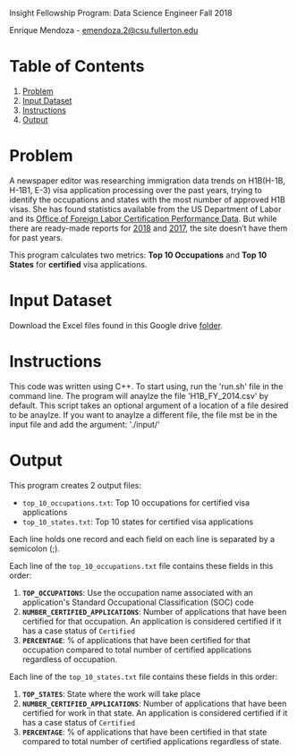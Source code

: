 Insight Fellowship Program: Data Science Engineer Fall 2018

Enrique Mendoza - emendoza.2@csu.fullerton.edu

# Table of Contents
1. [Problem](README.md#problem)
2. [Input Dataset](README.md#input-dataset)
3. [Instructions](README.md#instructions)
4. [Output](README.md#output)

# Problem

A newspaper editor was researching immigration data trends on H1B(H-1B, H-1B1, E-3) visa application processing over the past years, trying to identify the occupations and states with the most number of approved H1B visas. She has found statistics available from the US Department of Labor and its [Office of Foreign Labor Certification Performance Data](https://www.foreignlaborcert.doleta.gov/performancedata.cfm#dis). But while there are ready-made reports for [2018](https://www.foreignlaborcert.doleta.gov/pdf/PerformanceData/2018/H-1B_Selected_Statistics_FY2018_Q4.pdf) and [2017](https://www.foreignlaborcert.doleta.gov/pdf/PerformanceData/2017/H-1B_Selected_Statistics_FY2017.pdf), the site doesn’t have them for past years. 

This program calculates two metrics: **Top 10 Occupations** and **Top 10 States** for **certified** visa applications.

# Input Dataset

Download the Excel files found in this Google drive [folder](https://drive.google.com/drive/folders/1Nti6ClUfibsXSQw5PUIWfVGSIrpuwyxf?usp=sharing).


# Instructions

This code was written using C++. To start using, run the 'run.sh' file in the command line. The program will anaylze the file 'H1B_FY_2014.csv' by default. This script takes an optional argument of a location of a file desired to be anaylze. If you want to anaylze a different file, the file mst be in the input file and add the argument: './input/<filename>'

# Output 

This program creates 2 output files:
* `top_10_occupations.txt`: Top 10 occupations for certified visa applications
* `top_10_states.txt`: Top 10 states for certified visa applications

Each line holds one record and each field on each line is separated by a semicolon (;).

Each line of the `top_10_occupations.txt` file contains these fields in this order:
1. __`TOP_OCCUPATIONS`__: Use the occupation name associated with an application's Standard Occupational Classification (SOC) code
2. __`NUMBER_CERTIFIED_APPLICATIONS`__: Number of applications that have been certified for that occupation. An application is considered certified if it has a case status of `Certified`
3. __`PERCENTAGE`__: % of applications that have been certified for that occupation compared to total number of certified applications regardless of occupation. 

Each line of the `top_10_states.txt` file contains these fields in this order:
1. __`TOP_STATES`__: State where the work will take place
2. __`NUMBER_CERTIFIED_APPLICATIONS`__: Number of applications that have been certified for work in that state. An application is considered certified if it has a case status of `Certified`
3. __`PERCENTAGE`__: % of applications that have been certified in that state compared to total number of certified applications regardless of state.

